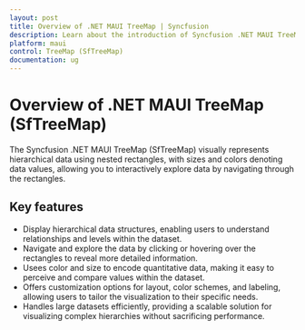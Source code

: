 ```yaml
---
layout: post
title: Overview of .NET MAUI TreeMap | Syncfusion
description: Learn about the introduction of Syncfusion .NET MAUI TreeMap (SfTreeMap) in mobile and desktop applications from a single shared codebase.
platform: maui
control: TreeMap (SfTreeMap)
documentation: ug
---
```

 
# Overview of .NET MAUI TreeMap (SfTreeMap)

The Syncfusion .NET MAUI TreeMap (SfTreeMap) visually represents hierarchical data using nested rectangles, with sizes and colors denoting data values, allowing you to interactively explore data by navigating through the rectangles.

## Key features 

* Display hierarchical data structures, enabling users to understand relationships and levels within the dataset.
* Navigate and explore the data by clicking or hovering over the rectangles to reveal more detailed information.
* Usees color and size to encode quantitative data, making it easy to perceive and compare values within the dataset.
* Offers customization options for layout, color schemes, and labeling, allowing users to tailor the visualization to their specific needs.
* Handles large datasets efficiently, providing a scalable solution for visualizing complex hierarchies without sacrificing performance.